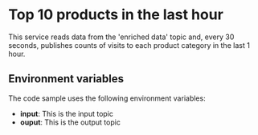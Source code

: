 # Top 10 products in the last hour

This service reads data from the 'enriched data' topic and, every 30 seconds, publishes counts of visits to each product category in the last 1 hour.

## Environment variables

The code sample uses the following environment variables:

- **input**: This is the input topic
- **ouput**: This is the output topic
